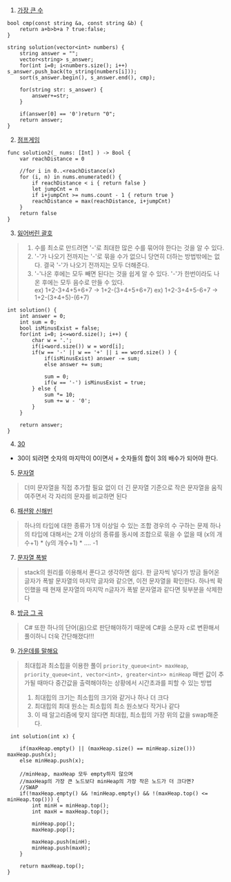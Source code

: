1. [가장 큰 수](https://programmers.co.kr/learn/courses/30/lessons/42746?language=cpp)
```
bool cmp(const string &a, const string &b) {
    return a+b>b+a ? true:false;
}

string solution(vector<int> numbers) {
    string answer = "";
    vector<string> s_answer;
    for(int i=0; i<numbers.size(); i++) s_answer.push_back(to_string(numbers[i]));
    sort(s_answer.begin(), s_answer.end(), cmp);
    
    for(string str: s_answer) {
        answer+=str;
    }

    if(answer[0] == '0')return "0";
    return answer;
}
```

2. [점프게임](https://leetcode.com/problems/jump-game/)
```
func solution2(_ nums: [Int] ) -> Bool {
    var reachDistance = 0
    
    //for i in 0..<reachDistance(x)
    for (i, n) in nums.enumerated() {
        if reachDistance < i { return false }
        let jumpCnt = n
        if i+jumpCnt >= nums.count - 1 { return true }
        reachDistance = max(reachDistance, i+jumpCnt)
    }
    return false
}
```

3. [잃어버린 괄호](https://www.acmicpc.net/problem/1541)
> 1. 수를 최소로 만드려면 '-'로 최대한 많은 수를 묶어야 한다는 것을 알 수 있다.
> 2. '-'가 나오기 전까지는 '-'로 묶을 수가 없으니 당연히 더하는 방법밖에는 없다. 결국 '-'가 나오기 전까지는 모두 더해준다.
> 3. '-'나온 후에는 모두 빼면 된다는 것을 쉽게 알 수 있다. '-'가 한번이라도 나온 후에는 모두 음수로 만들 수 있다.  
> ex) 1+2-3+4+5+6+7    ->  1+2-(3+4+5+6+7)
> ex) 1+2-3+4+5-6+7     -> 1+2-(3+4+5)-(6+7) 

````
int solution() {
    int answer = 0;
    int sum = 0;
    bool isMinusExist = false;
    for(int i=0; i<=word.size(); i++) {
        char w = '.';
        if(i<word.size()) w = word[i];
        if(w == '-' || w == '+' || i == word.size() ) {
            if(isMinusExist) answer -= sum;
            else answer += sum;
            
            sum = 0;
            if(w == '-') isMinusExist = true;
        } else {
            sum *= 10;
            sum += w - '0';
        }
    }
    
    return answer;
}
````

4. [30](https://www.acmicpc.net/problem/10610)
- 30이 되려면 숫자의 마지막이 0이면서 + 숫자들의 합이 3의 배수가 되어야 한다.

5. [문자열](https://www.acmicpc.net/problem/1120)
> 더미 문자열을 직접 추가할 필요 없이 더 긴 문자열 기준으로 작은 문자열을 움직여주면서 각 자리의 문자를 비교하면 된다

6. [패션왕 신해빈](https://www.acmicpc.net/problem/9375)
> 하나의 타입에 대한 종류가 1개 이상일 수 있는 조합 경우의 수 구하는 문제
> 하나의 타입에 대해서는 2개 이상의 종류를 동시에 조합으로 묶을 수 없을 때
> (x의 개수+1) * (y의 개수+1) * .... -1

7. [문자열 폭발](https://www.acmicpc.net/problem/9935)
> stack의 원리를 이용해서 푼다고 생각하면 쉽다. 한 글자씩 넣다가 방금 들어온 글자가 폭발 문자열의 마지막 글자와 같으면, 이전 문자열을 확인한다.
> 하나씩 확인했을 때 현재 문자열의 마지막 n글자가 폭발 문자열과 같다면 뒷부분을 삭제한다

8. [방금 그 곡](https://programmers.co.kr/learn/courses/30/lessons/17683)
> C# 또한 하나의 단어(음)으로 판단해야하기 때문에 C#을 소문자 c로 변환해서 풀이하니 더욱 간단해졌다!!! 

9. [가운데를 말해요](https://www.acmicpc.net/problem/1655)
> 최대힙과 최소힙을 이용한 풀이
> ```priority_queue<int> maxHeap```, ```priority_queue<int, vector<int>, greater<int>> minHeap```
> 매번 값이 추가될 때마다 중간값을 출력해야하는 상황에서 시간초과를 피할 수 있는 방법
> 1. 최대힙의 크기는 최소힙의 크기와 같거나 하나 더 크다
> 2. 최대힙의 최대 원소는 최소힙의 최소 원소보다 작거나 같다
> 3. 이 때 알고리즘에 맞지 않다면 최대힙, 최소힙의 가장 위의 값을 swap해준다.  

```
 int solution(int x) {

    if(maxHeap.empty() || (maxHeap.size() == minHeap.size())) maxHeap.push(x);
    else minHeap.push(x);
    
    //minHeap, maxHeap 모두 empty하지 않으며
    //maxHeap의 가장 큰 노드보다 minHeap의 가장 작은 노드가 더 크다면?
    //SWAP
    if(!maxHeap.empty() && !minHeap.empty() && !(maxHeap.top() <= minHeap.top())) {
        int minH = minHeap.top();
        int maxH = maxHeap.top();
        
        minHeap.pop();
        maxHeap.pop();
        
        maxHeap.push(minH);
        minHeap.push(maxH);
    }
    
    return maxHeap.top();
}   
```
